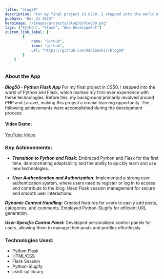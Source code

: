 ```yaml
---
title: "blog50"
description: "For my final project in CS50, I stepped into the world of Python and Flask, which marked my first-ever experience with these technologies. Before this, my background primarily revolved around PHP and Laravel, making this project a crucial learning opportunity."
pubDate: "Dec 21 2023"
heroImage: "/images/projects/blog50/blog50.png"
tags: ["Python", "Flask", "Web Development"]
custom_link_label: [
        {
            name: "GitHub",
            icon: "github",
            url: "https://github.com/hanibashir/blog50"
        }
    ] 
---
```



### About the App

***Blog50 - Python Flask App*** For my final project in CS50, I stepped into the world of Python and Flask, which marked my first-ever experience with these technologies. Before this, my background primarily revolved around PHP and Laravel, making this project a crucial learning opportunity. The following achievements were accomplished during the development process:

#### Video Demo: 
[YouTube Video](https://youtu.be/FRiOKu7olwM)

### Key Achievements:

- ***Transition to Python and Flask:*** Embraced Python and Flask for the first time, demonstrating adaptability and the ability to quickly learn and use new technologies.

- ***User Authentication and Authorization:*** Implemented a strong user authentication system, where users need to register or log in to access and contribute to the blog. Used Flask session management for secure and smooth user interactions.

***Dynamic Content Handling:*** Created features for users to easily add posts, categories, and comments. Employed Python-Slugify for efficient URL generation.

***User-Specific Control Panel:*** Developed personalized control panels for users, allowing them to manage their posts and profiles effortlessly.

### Technologies Used:

- Python Flask
- HTML/CSS
- Flask Session
- Python-Slugify
- cs50 sql library







